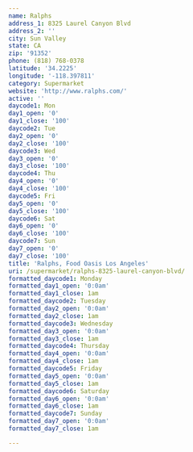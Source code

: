 ```yaml
---
name: Ralphs
address_1: 8325 Laurel Canyon Blvd
address_2: ''
city: Sun Valley
state: CA
zip: '91352'
phone: (818) 768-0378
latitude: '34.2225'
longitude: '-118.397811'
category: Supermarket
website: 'http://www.ralphs.com/'
active: ''
daycode1: Mon
day1_open: '0'
day1_close: '100'
daycode2: Tue
day2_open: '0'
day2_close: '100'
daycode3: Wed
day3_open: '0'
day3_close: '100'
daycode4: Thu
day4_open: '0'
day4_close: '100'
daycode5: Fri
day5_open: '0'
day5_close: '100'
daycode6: Sat
day6_open: '0'
day6_close: '100'
daycode7: Sun
day7_open: '0'
day7_close: '100'
title: 'Ralphs, Food Oasis Los Angeles'
uri: /supermarket/ralphs-8325-laurel-canyon-blvd/
formatted_daycode1: Monday
formatted_day1_open: '0:0am'
formatted_day1_close: 1am
formatted_daycode2: Tuesday
formatted_day2_open: '0:0am'
formatted_day2_close: 1am
formatted_daycode3: Wednesday
formatted_day3_open: '0:0am'
formatted_day3_close: 1am
formatted_daycode4: Thursday
formatted_day4_open: '0:0am'
formatted_day4_close: 1am
formatted_daycode5: Friday
formatted_day5_open: '0:0am'
formatted_day5_close: 1am
formatted_daycode6: Saturday
formatted_day6_open: '0:0am'
formatted_day6_close: 1am
formatted_daycode7: Sunday
formatted_day7_open: '0:0am'
formatted_day7_close: 1am

---
```



